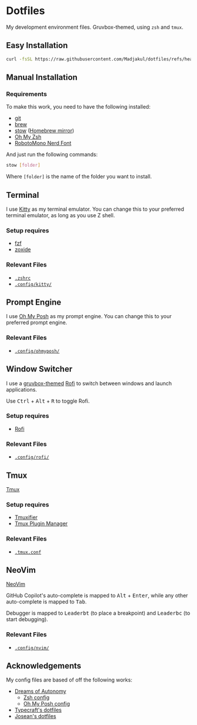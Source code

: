 # Dotfiles

My development environment files. Gruvbox-themed, using `zsh` and `tmux`.

## Easy Installation

```sh
curl -fsSL https://raw.githubusercontent.com/Madjakul/dotfiles/refs/heads/main/install.ubuntu.sh
```

## Manual Installation

### Requirements

To make this work, you need to have the following installed:

- [git](https://git-scm.com/downloads/linux)
- [brew](https://brew.sh/)
- [stow](https://www.gnu.org/software/stow/) ([Homebrew mirror](https://formulae.brew.sh/formula/stow))
- [Oh My Zsh](https://ohmyz.sh/)
- [RobotoMono Nerd Font](https://github.com/ryanoasis/nerd-fonts/releases/download/v3.2.1/RobotoMono.zip)

And just run the following commands:

```sh
stow [folder]
```

Where `[folder]` is the name of the folder you want to install.

## Terminal

I use [Kitty](https://sw.kovidgoyal.net/kitty/binary/) as my terminal emulator. You can change this to your preferred terminal emulator, as long as you use Z shell.

### Setup requires

- [fzf](https://github.com/junegunn/fzf)
- [zoxide](https://github.com/ajeetdsouza/zoxide)

### Relevant Files

- [`.zshrc`](./zsh/.zshrc)
- [`.config/kitty/`](./kitty/.config/kitty/)

## Prompt Engine

I use [Oh My Posh](https://ohmyposh.dev/docs/installation/linux) as my prompt engine. You can change this to your preferred prompt engine.

### Relevant Files

- [`.config/ohmyposh/`](./ohmyposh/.config/ohmyposh/)

## Window Switcher

I use a [gruvbox-themed](https://github.com/bardisty/gruvbox-rofi) [Rofi](https://github.com/davatorium/rofi) to switch between windows and launch applications.

Use <kbd>Ctrl</kbd> + <kbd>Alt</kbd> + <kbd>R</kbd> to toggle Rofi.

### Setup requires

- [Rofi](https://github.com/davatorium/rofi/blob/next/INSTALL.md)

### Relevant Files

- [`.config/rofi/`](./rofi/.config/rofi/)

## Tmux

[Tmux](https://github.com/tmux/tmux)

### Setup requires

- [Tmuxifier](https://github.com/jimeh/tmuxifier)
- [Tmux Plugin Manager](https://github.com/tmux-plugins/tpm)

### Relevant Files

- [`.tmux.conf`](./tmux/.tmux.conf)

## NeoVim

[NeoVim](https://neovim.io/)

GitHub Copilot's auto-complete is mapped to <kbd>Alt</kbd> + <kbd>Enter</kbd>, while any other auto-complete is mapped to <kbd>Tab</kbd>.

Debugger is mapped to <kbd>Leader</kbd><kbd>b</kbd><kbd>t</kbd> (to place a breakpoint) and <kbd>Leader</kbd><kbd>b</kbd><kbd>c</kbd> (to start debugging).

### Relevant Files

- [`.config/nvim/`](./nvim/.config/nvim/)

## Acknowledgements

My config files are based of off the following works:

- [Dreams of Autonomy](https://www.youtube.com/@dreamsofautonomy)
  - [Zsh config](https://www.youtube.com/watch?v=ud7YxC33Z3w)
  - [Oh My Posh config](https://www.youtube.com/watch?v=9U8LCjuQzdc)
- [Typecraft's dotfiles](https://github.com/typecraft-dev/dotfiles)
- [Josean's dotfiles](https://github.com/josean-dev/dev-environment-files)
